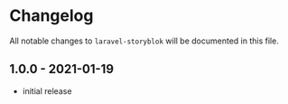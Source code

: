 # Changelog

All notable changes to `laravel-storyblok` will be documented in this file.

## 1.0.0 - 2021-01-19

- initial release
